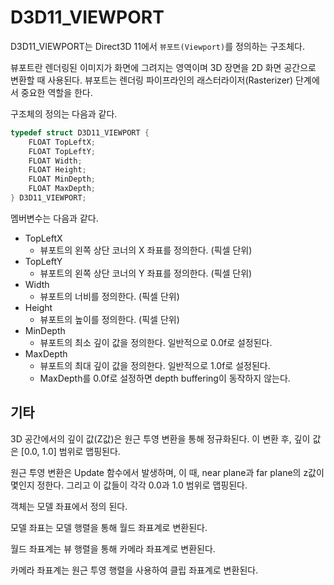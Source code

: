 # D3D11_VIEWPORT
D3D11_VIEWPORT는 Direct3D 11에서 `뷰포트(Viewport)`를 정의하는 구조체다. 

뷰포트란 렌더링된 이미지가 화면에 그려지는 영역이며 3D 장면을 2D 화면 공간으로 변환할 때 사용된다. 뷰포트는 렌더링 파이프라인의 래스터라이저(Rasterizer) 단계에서 중요한 역할을 한다.

구조체의 정의는 다음과 같다.
```cpp
typedef struct D3D11_VIEWPORT {
    FLOAT TopLeftX;
    FLOAT TopLeftY;
    FLOAT Width;
    FLOAT Height;
    FLOAT MinDepth;
    FLOAT MaxDepth;
} D3D11_VIEWPORT;
```

멤버변수는 다음과 같다.
* TopLeftX
  * 뷰포트의 왼쪽 상단 코너의 X 좌표를 정의한다. (픽셀 단위)
* TopLeftY
  * 뷰포트의 왼쪽 상단 코너의 Y 좌표를 정의한다. (픽셀 단위) 
* Width
  * 뷰포트의 너비를 정의한다. (픽셀 단위)  
* Height
  * 뷰포트의 높이를 정의한다. (픽셀 단위)  
* MinDepth
  * 뷰포트의 최소 깊이 값을 정의한다. 일반적으로 0.0f로 설정된다.  
* MaxDepth
  * 뷰포트의 최대 깊이 값을 정의한다. 일반적으로 1.0f로 설정된다.
  * MaxDepth를 0.0f로 설정하면 depth buffering이 동작하지 않는다.

## 기타
3D 공간에서의 깊이 값(Z값)은 원근 투영 변환을 통해 정규화된다. 이 변환 후, 깊이 값은 [0.0, 1.0] 범위로 맵핑된다.

원근 투영 변환은 Update 함수에서 발생하며, 이 때, near plane과 far plane의 z값이 몇인지 정한다. 그리고 이 값들이 각각 0.0과 1.0 범위로 맵핑된다.

객체는 모델 좌표에서 정의 된다.

모델 좌표는 모델 행렬을 통해 월드 좌표계로 변환된다.

월드 좌표계는 뷰 행렬을 통해 카메라 좌표계로 변환된다.

카메라 좌표계는 원근 투영 행렬을 사용하여 클립 좌표계로 변환된다.